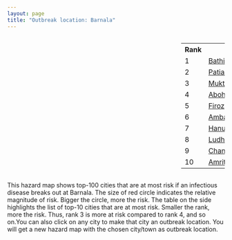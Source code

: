 ```yaml
---
layout: page
title: "Outbreak location: Barnala"
---
```

<div style="width: 100%; overflow: auto;">
<div style="width: 75%; float: left;">
<div id="mapid">
<script src="https://buda-magenta.github.io/hazard_map/load_map.js"></script>

<script>
var marker_outbreak = L.marker([30.370469, 75.504017],{"autoPan": true}).addTo(map); marker_outbreak.bindTooltip("Barnala").openTooltip();

var circle_1 = L.circle([30.179115, 75.047102], {"pane": "markerPane", "color": "red", "fill": true, "fillOpacity": 0.2, "fillRule": "evenodd", "lineCap": "round", "lineJoin": "round", "opacity": 1.0, "radius": 232662, "stroke": true, "weight": 3}).addTo(map);
circle_1.bindTooltip("Bathinda<br>rank: 1<br>hazard index: 0.232663")
circle_1.bindPopup('<a href="https://buda-magenta.github.io/hazard_map/Bathinda">Bathinda</a>')

var circle_2 = L.circle([30.209087, 76.339872], {"pane": "markerPane", "color": "red", "fill": true, "fillOpacity": 0.2, "fillRule": "evenodd", "lineCap": "round", "lineJoin": "round", "opacity": 1.0, "radius": 42081, "stroke": true, "weight": 3}).addTo(map);
circle_2.bindTooltip("Patiala<br>rank: 2<br>hazard index: 0.042082")
circle_2.bindPopup('<a href="https://buda-magenta.github.io/hazard_map/Patiala">Patiala</a>')

var circle_3 = L.circle([30.283140, 74.522997], {"pane": "markerPane", "color": "red", "fill": true, "fillOpacity": 0.2, "fillRule": "evenodd", "lineCap": "round", "lineJoin": "round", "opacity": 1.0, "radius": 14222, "stroke": true, "weight": 3}).addTo(map);
circle_3.bindTooltip("Muktsar<br>rank: 3<br>hazard index: 0.014223")
circle_3.bindPopup('<a href="https://buda-magenta.github.io/hazard_map/Muktsar">Muktsar</a>')

var circle_4 = L.circle([30.145054, 74.195660], {"pane": "markerPane", "color": "red", "fill": true, "fillOpacity": 0.2, "fillRule": "evenodd", "lineCap": "round", "lineJoin": "round", "opacity": 1.0, "radius": 14021, "stroke": true, "weight": 3}).addTo(map);
circle_4.bindTooltip("Abohar<br>rank: 4<br>hazard index: 0.014022")
circle_4.bindPopup('<a href="https://buda-magenta.github.io/hazard_map/Abohar">Abohar</a>')

var circle_5 = L.circle([30.885100, 74.660141], {"pane": "markerPane", "color": "red", "fill": true, "fillOpacity": 0.2, "fillRule": "evenodd", "lineCap": "round", "lineJoin": "round", "opacity": 1.0, "radius": 11792, "stroke": true, "weight": 3}).addTo(map);
circle_5.bindTooltip("Firozpur<br>rank: 5<br>hazard index: 0.011793")
circle_5.bindPopup('<a href="https://buda-magenta.github.io/hazard_map/Firozpur">Firozpur</a>')

var circle_6 = L.circle([30.384367, 76.770421], {"pane": "markerPane", "color": "red", "fill": true, "fillOpacity": 0.2, "fillRule": "evenodd", "lineCap": "round", "lineJoin": "round", "opacity": 1.0, "radius": 10457, "stroke": true, "weight": 3}).addTo(map);
circle_6.bindTooltip("Ambala<br>rank: 6<br>hazard index: 0.010457")
circle_6.bindPopup('<a href="https://buda-magenta.github.io/hazard_map/Ambala">Ambala</a>')

var circle_7 = L.circle([29.367200, 74.298364], {"pane": "markerPane", "color": "red", "fill": true, "fillOpacity": 0.2, "fillRule": "evenodd", "lineCap": "round", "lineJoin": "round", "opacity": 1.0, "radius": 9798, "stroke": true, "weight": 3}).addTo(map);
circle_7.bindTooltip("Hanumangarh<br>rank: 7<br>hazard index: 0.009798")
circle_7.bindPopup('<a href="https://buda-magenta.github.io/hazard_map/Hanumangarh">Hanumangarh</a>')

var circle_8 = L.circle([30.909016, 75.851601], {"pane": "markerPane", "color": "red", "fill": true, "fillOpacity": 0.2, "fillRule": "evenodd", "lineCap": "round", "lineJoin": "round", "opacity": 1.0, "radius": 9790, "stroke": true, "weight": 3}).addTo(map);
circle_8.bindTooltip("Ludhiana<br>rank: 8<br>hazard index: 0.009790")
circle_8.bindPopup('<a href="https://buda-magenta.github.io/hazard_map/Ludhiana">Ludhiana</a>')

var circle_9 = L.circle([30.733442, 76.779714], {"pane": "markerPane", "color": "red", "fill": true, "fillOpacity": 0.2, "fillRule": "evenodd", "lineCap": "round", "lineJoin": "round", "opacity": 1.0, "radius": 8139, "stroke": true, "weight": 3}).addTo(map);
circle_9.bindTooltip("Chandigarh<br>rank: 9<br>hazard index: 0.008139")
circle_9.bindPopup('<a href="https://buda-magenta.github.io/hazard_map/Chandigarh">Chandigarh</a>')

var circle_10 = L.circle([31.634308, 74.873679], {"pane": "markerPane", "color": "red", "fill": true, "fillOpacity": 0.2, "fillRule": "evenodd", "lineCap": "round", "lineJoin": "round", "opacity": 1.0, "radius": 6693, "stroke": true, "weight": 3}).addTo(map);
circle_10.bindTooltip("Amritsar<br>rank: 10<br>hazard index: 0.006694")
circle_10.bindPopup('<a href="https://buda-magenta.github.io/hazard_map/Amritsar">Amritsar</a>')

var circle_11 = L.circle([29.988077, 77.508130], {"pane": "markerPane", "color": "red", "fill": true, "fillOpacity": 0.2, "fillRule": "evenodd", "lineCap": "round", "lineJoin": "round", "opacity": 1.0, "radius": 5256, "stroke": true, "weight": 3}).addTo(map);
circle_11.bindTooltip("Saharanpur<br>rank: 11<br>hazard index: 0.005256")
circle_11.bindPopup('<a href="https://buda-magenta.github.io/hazard_map/Saharanpur">Saharanpur</a>')

var circle_12 = L.circle([31.292011, 75.568058], {"pane": "markerPane", "color": "red", "fill": true, "fillOpacity": 0.2, "fillRule": "evenodd", "lineCap": "round", "lineJoin": "round", "opacity": 1.0, "radius": 5230, "stroke": true, "weight": 3}).addTo(map);
circle_12.bindTooltip("Jalandhar<br>rank: 12<br>hazard index: 0.005230")
circle_12.bindPopup('<a href="https://buda-magenta.github.io/hazard_map/Jalandhar">Jalandhar</a>')

var circle_13 = L.circle([23.749721, 91.876635], {"pane": "markerPane", "color": "red", "fill": true, "fillOpacity": 0.2, "fillRule": "evenodd", "lineCap": "round", "lineJoin": "round", "opacity": 1.0, "radius": 3092, "stroke": true, "weight": 3}).addTo(map);
circle_13.bindTooltip("Ganganagar<br>rank: 13<br>hazard index: 0.003092")
circle_13.bindPopup('<a href="https://buda-magenta.github.io/hazard_map/Ganganagar">Ganganagar</a>')

var circle_14 = L.circle([28.015929, 73.317137], {"pane": "markerPane", "color": "red", "fill": true, "fillOpacity": 0.2, "fillRule": "evenodd", "lineCap": "round", "lineJoin": "round", "opacity": 1.0, "radius": 2748, "stroke": true, "weight": 3}).addTo(map);
circle_14.bindTooltip("Bikaner<br>rank: 14<br>hazard index: 0.002748")
circle_14.bindPopup('<a href="https://buda-magenta.github.io/hazard_map/Bikaner">Bikaner</a>')

var circle_15 = L.circle([29.301826, 76.338471], {"pane": "markerPane", "color": "red", "fill": true, "fillOpacity": 0.2, "fillRule": "evenodd", "lineCap": "round", "lineJoin": "round", "opacity": 1.0, "radius": 2677, "stroke": true, "weight": 3}).addTo(map);
circle_15.bindTooltip("Jind<br>rank: 15<br>hazard index: 0.002678")
circle_15.bindPopup('<a href="https://buda-magenta.github.io/hazard_map/Jind">Jind</a>')

var circle_16 = L.circle([28.901090, 76.580194], {"pane": "markerPane", "color": "red", "fill": true, "fillOpacity": 0.2, "fillRule": "evenodd", "lineCap": "round", "lineJoin": "round", "opacity": 1.0, "radius": 2215, "stroke": true, "weight": 3}).addTo(map);
circle_16.bindTooltip("Rohtak<br>rank: 16<br>hazard index: 0.002215")
circle_16.bindPopup('<a href="https://buda-magenta.github.io/hazard_map/Rohtak">Rohtak</a>')

var circle_17 = L.circle([28.651718, 77.221939], {"pane": "markerPane", "color": "red", "fill": true, "fillOpacity": 0.2, "fillRule": "evenodd", "lineCap": "round", "lineJoin": "round", "opacity": 1.0, "radius": 2183, "stroke": true, "weight": 3}).addTo(map);
circle_17.bindTooltip("Delhi<br>rank: 17<br>hazard index: 0.002184")
circle_17.bindPopup('<a href="https://buda-magenta.github.io/hazard_map/Delhi">Delhi</a>')

var circle_18 = L.circle([29.168807, 75.746110], {"pane": "markerPane", "color": "red", "fill": true, "fillOpacity": 0.2, "fillRule": "evenodd", "lineCap": "round", "lineJoin": "round", "opacity": 1.0, "radius": 1908, "stroke": true, "weight": 3}).addTo(map);
circle_18.bindTooltip("Hisar<br>rank: 18<br>hazard index: 0.001909")
circle_18.bindPopup('<a href="https://buda-magenta.github.io/hazard_map/Hisar">Hisar</a>')

var circle_19 = L.circle([29.391275, 76.977168], {"pane": "markerPane", "color": "red", "fill": true, "fillOpacity": 0.2, "fillRule": "evenodd", "lineCap": "round", "lineJoin": "round", "opacity": 1.0, "radius": 1747, "stroke": true, "weight": 3}).addTo(map);
circle_19.bindTooltip("Panipat<br>rank: 19<br>hazard index: 0.001748")
circle_19.bindPopup('<a href="https://buda-magenta.github.io/hazard_map/Panipat">Panipat</a>')

var circle_20 = L.circle([29.680327, 76.989625], {"pane": "markerPane", "color": "red", "fill": true, "fillOpacity": 0.2, "fillRule": "evenodd", "lineCap": "round", "lineJoin": "round", "opacity": 1.0, "radius": 1705, "stroke": true, "weight": 3}).addTo(map);
circle_20.bindTooltip("Karnal<br>rank: 20<br>hazard index: 0.001705")
circle_20.bindPopup('<a href="https://buda-magenta.github.io/hazard_map/Karnal">Karnal</a>')

var circle_21 = L.circle([30.129326, 77.245483], {"pane": "markerPane", "color": "red", "fill": true, "fillOpacity": 0.2, "fillRule": "evenodd", "lineCap": "round", "lineJoin": "round", "opacity": 1.0, "radius": 1618, "stroke": true, "weight": 3}).addTo(map);
circle_21.bindTooltip("Jagadhri<br>rank: 21<br>hazard index: 0.001619")
circle_21.bindPopup('<a href="https://buda-magenta.github.io/hazard_map/Jagadhri">Jagadhri</a>')

var circle_22 = L.circle([26.296772, 73.035143], {"pane": "markerPane", "color": "red", "fill": true, "fillOpacity": 0.2, "fillRule": "evenodd", "lineCap": "round", "lineJoin": "round", "opacity": 1.0, "radius": 1559, "stroke": true, "weight": 3}).addTo(map);
circle_22.bindTooltip("Jodhpur<br>rank: 22<br>hazard index: 0.001560")
circle_22.bindPopup('<a href="https://buda-magenta.github.io/hazard_map/Jodhpur">Jodhpur</a>')

var circle_23 = L.circle([29.583333, 75.083333], {"pane": "markerPane", "color": "red", "fill": true, "fillOpacity": 0.2, "fillRule": "evenodd", "lineCap": "round", "lineJoin": "round", "opacity": 1.0, "radius": 1194, "stroke": true, "weight": 3}).addTo(map);
circle_23.bindTooltip("Sirsa<br>rank: 23<br>hazard index: 0.001195")
circle_23.bindPopup('<a href="https://buda-magenta.github.io/hazard_map/Sirsa">Sirsa</a>')

var circle_24 = L.circle([28.793170, 76.139128], {"pane": "markerPane", "color": "red", "fill": true, "fillOpacity": 0.2, "fillRule": "evenodd", "lineCap": "round", "lineJoin": "round", "opacity": 1.0, "radius": 1168, "stroke": true, "weight": 3}).addTo(map);
circle_24.bindTooltip("Bhiwani<br>rank: 24<br>hazard index: 0.001168")
circle_24.bindPopup('<a href="https://buda-magenta.github.io/hazard_map/Bhiwani">Bhiwani</a>')

var circle_25 = L.circle([31.104153, 77.170973], {"pane": "markerPane", "color": "red", "fill": true, "fillOpacity": 0.2, "fillRule": "evenodd", "lineCap": "round", "lineJoin": "round", "opacity": 1.0, "radius": 1003, "stroke": true, "weight": 3}).addTo(map);
circle_25.bindTooltip("Shimla<br>rank: 25<br>hazard index: 0.001003")
circle_25.bindPopup('<a href="https://buda-magenta.github.io/hazard_map/Shimla">Shimla</a>')

var circle_26 = L.circle([31.608574, 75.846442], {"pane": "markerPane", "color": "red", "fill": true, "fillOpacity": 0.2, "fillRule": "evenodd", "lineCap": "round", "lineJoin": "round", "opacity": 1.0, "radius": 995, "stroke": true, "weight": 3}).addTo(map);
circle_26.bindTooltip("Hoshiarpur<br>rank: 26<br>hazard index: 0.000995")
circle_26.bindPopup('<a href="https://buda-magenta.github.io/hazard_map/Hoshiarpur">Hoshiarpur</a>')

var circle_27 = L.circle([30.211200, 77.286390], {"pane": "markerPane", "color": "red", "fill": true, "fillOpacity": 0.2, "fillRule": "evenodd", "lineCap": "round", "lineJoin": "round", "opacity": 1.0, "radius": 933, "stroke": true, "weight": 3}).addTo(map);
circle_27.bindTooltip("Yamunanagar<br>rank: 27<br>hazard index: 0.000933")
circle_27.bindPopup('<a href="https://buda-magenta.github.io/hazard_map/Yamunanagar">Yamunanagar</a>')

var circle_28 = L.circle([31.819303, 75.199994], {"pane": "markerPane", "color": "red", "fill": true, "fillOpacity": 0.2, "fillRule": "evenodd", "lineCap": "round", "lineJoin": "round", "opacity": 1.0, "radius": 924, "stroke": true, "weight": 3}).addTo(map);
circle_28.bindTooltip("Batala<br>rank: 28<br>hazard index: 0.000924")
circle_28.bindPopup('<a href="https://buda-magenta.github.io/hazard_map/Batala">Batala</a>')

var circle_29 = L.circle([29.993040, 76.829223], {"pane": "markerPane", "color": "red", "fill": true, "fillOpacity": 0.2, "fillRule": "evenodd", "lineCap": "round", "lineJoin": "round", "opacity": 1.0, "radius": 915, "stroke": true, "weight": 3}).addTo(map);
circle_29.bindTooltip("Thanesar<br>rank: 29<br>hazard index: 0.000916")
circle_29.bindPopup('<a href="https://buda-magenta.github.io/hazard_map/Thanesar">Thanesar</a>')

var circle_30 = L.circle([30.783987, 75.160574], {"pane": "markerPane", "color": "red", "fill": true, "fillOpacity": 0.2, "fillRule": "evenodd", "lineCap": "round", "lineJoin": "round", "opacity": 1.0, "radius": 888, "stroke": true, "weight": 3}).addTo(map);
circle_30.bindTooltip("Moga<br>rank: 30<br>hazard index: 0.000889")
circle_30.bindPopup('<a href="https://buda-magenta.github.io/hazard_map/Moga">Moga</a>')

var circle_31 = L.circle([30.883006, 75.869732], {"pane": "markerPane", "color": "red", "fill": true, "fillOpacity": 0.2, "fillRule": "evenodd", "lineCap": "round", "lineJoin": "round", "opacity": 1.0, "radius": 863, "stroke": true, "weight": 3}).addTo(map);
circle_31.bindTooltip("S.A.S. Nagar<br>rank: 31<br>hazard index: 0.000863")
circle_31.bindPopup('<a href="https://buda-magenta.github.io/hazard_map/S.A.S._Nagar">S.A.S. Nagar</a>')

var circle_32 = L.circle([29.822821, 76.378310], {"pane": "markerPane", "color": "red", "fill": true, "fillOpacity": 0.2, "fillRule": "evenodd", "lineCap": "round", "lineJoin": "round", "opacity": 1.0, "radius": 854, "stroke": true, "weight": 3}).addTo(map);
circle_32.bindTooltip("Kaithal<br>rank: 32<br>hazard index: 0.000855")
circle_32.bindPopup('<a href="https://buda-magenta.github.io/hazard_map/Kaithal">Kaithal</a>')

var circle_33 = L.circle([31.385241, 75.305523], {"pane": "markerPane", "color": "red", "fill": true, "fillOpacity": 0.2, "fillRule": "evenodd", "lineCap": "round", "lineJoin": "round", "opacity": 1.0, "radius": 817, "stroke": true, "weight": 3}).addTo(map);
circle_33.bindTooltip("Kapurthala<br>rank: 33<br>hazard index: 0.000817")
circle_33.bindPopup('<a href="https://buda-magenta.github.io/hazard_map/Kapurthala">Kapurthala</a>')

var circle_34 = L.circle([30.533129, 75.880760], {"pane": "markerPane", "color": "red", "fill": true, "fillOpacity": 0.2, "fillRule": "evenodd", "lineCap": "round", "lineJoin": "round", "opacity": 1.0, "radius": 811, "stroke": true, "weight": 3}).addTo(map);
circle_34.bindTooltip("Malerkotla<br>rank: 34<br>hazard index: 0.000811")
circle_34.bindPopup('<a href="https://buda-magenta.github.io/hazard_map/Malerkotla">Malerkotla</a>')

var circle_35 = L.circle([28.195647, 76.616518], {"pane": "markerPane", "color": "red", "fill": true, "fillOpacity": 0.2, "fillRule": "evenodd", "lineCap": "round", "lineJoin": "round", "opacity": 1.0, "radius": 549, "stroke": true, "weight": 3}).addTo(map);
circle_35.bindTooltip("Rewari<br>rank: 35<br>hazard index: 0.000550")
circle_35.bindPopup('<a href="https://buda-magenta.github.io/hazard_map/Rewari">Rewari</a>')

var circle_36 = L.circle([29.938447, 78.145298], {"pane": "markerPane", "color": "red", "fill": true, "fillOpacity": 0.2, "fillRule": "evenodd", "lineCap": "round", "lineJoin": "round", "opacity": 1.0, "radius": 352, "stroke": true, "weight": 3}).addTo(map);
circle_36.bindTooltip("Haridwar<br>rank: 36<br>hazard index: 0.000352")
circle_36.bindPopup('<a href="https://buda-magenta.github.io/hazard_map/Haridwar">Haridwar</a>')

var circle_37 = L.circle([32.718561, 74.858092], {"pane": "markerPane", "color": "red", "fill": true, "fillOpacity": 0.2, "fillRule": "evenodd", "lineCap": "round", "lineJoin": "round", "opacity": 1.0, "radius": 310, "stroke": true, "weight": 3}).addTo(map);
circle_37.bindTooltip("Jammu<br>rank: 37<br>hazard index: 0.000310")
circle_37.bindPopup('<a href="https://buda-magenta.github.io/hazard_map/Jammu">Jammu</a>')

var circle_38 = L.circle([23.831238, 91.282382], {"pane": "markerPane", "color": "red", "fill": true, "fillOpacity": 0.2, "fillRule": "evenodd", "lineCap": "round", "lineJoin": "round", "opacity": 1.0, "radius": 265, "stroke": true, "weight": 3}).addTo(map);
circle_38.bindTooltip("Agartala<br>rank: 38<br>hazard index: 0.000265")
circle_38.bindPopup('<a href="https://buda-magenta.github.io/hazard_map/Agartala">Agartala</a>')

var circle_39 = L.circle([29.000653, 77.768229], {"pane": "markerPane", "color": "red", "fill": true, "fillOpacity": 0.2, "fillRule": "evenodd", "lineCap": "round", "lineJoin": "round", "opacity": 1.0, "radius": 201, "stroke": true, "weight": 3}).addTo(map);
circle_39.bindTooltip("Meerut<br>rank: 39<br>hazard index: 0.000201")
circle_39.bindPopup('<a href="https://buda-magenta.github.io/hazard_map/Meerut">Meerut</a>')

var circle_40 = L.circle([23.743524, 92.738291], {"pane": "markerPane", "color": "red", "fill": true, "fillOpacity": 0.2, "fillRule": "evenodd", "lineCap": "round", "lineJoin": "round", "opacity": 1.0, "radius": 193, "stroke": true, "weight": 3}).addTo(map);
circle_40.bindTooltip("Aizawl<br>rank: 40<br>hazard index: 0.000194")
circle_40.bindPopup('<a href="https://buda-magenta.github.io/hazard_map/Aizawl">Aizawl</a>')

var circle_41 = L.circle([29.869350, 77.890212], {"pane": "markerPane", "color": "red", "fill": true, "fillOpacity": 0.2, "fillRule": "evenodd", "lineCap": "round", "lineJoin": "round", "opacity": 1.0, "radius": 184, "stroke": true, "weight": 3}).addTo(map);
circle_41.bindTooltip("Roorkee<br>rank: 41<br>hazard index: 0.000185")
circle_41.bindPopup('<a href="https://buda-magenta.github.io/hazard_map/Roorkee">Roorkee</a>')

var circle_42 = L.circle([32.301710, 75.658642], {"pane": "markerPane", "color": "red", "fill": true, "fillOpacity": 0.2, "fillRule": "evenodd", "lineCap": "round", "lineJoin": "round", "opacity": 1.0, "radius": 182, "stroke": true, "weight": 3}).addTo(map);
circle_42.bindTooltip("Pathankot<br>rank: 42<br>hazard index: 0.000183")
circle_42.bindPopup('<a href="https://buda-magenta.github.io/hazard_map/Pathankot">Pathankot</a>')

var circle_43 = L.circle([28.428262, 77.002700], {"pane": "markerPane", "color": "red", "fill": true, "fillOpacity": 0.2, "fillRule": "evenodd", "lineCap": "round", "lineJoin": "round", "opacity": 1.0, "radius": 171, "stroke": true, "weight": 3}).addTo(map);
circle_43.bindTooltip("Gurgaon<br>rank: 43<br>hazard index: 0.000172")
circle_43.bindPopup('<a href="https://buda-magenta.github.io/hazard_map/Gurgaon">Gurgaon</a>')

var circle_44 = L.circle([30.325565, 78.043681], {"pane": "markerPane", "color": "red", "fill": true, "fillOpacity": 0.2, "fillRule": "evenodd", "lineCap": "round", "lineJoin": "round", "opacity": 1.0, "radius": 160, "stroke": true, "weight": 3}).addTo(map);
circle_44.bindTooltip("Dehradun<br>rank: 44<br>hazard index: 0.000160")
circle_44.bindPopup('<a href="https://buda-magenta.github.io/hazard_map/Dehradun">Dehradun</a>')

var circle_45 = L.circle([26.915458, 75.818982], {"pane": "markerPane", "color": "red", "fill": true, "fillOpacity": 0.2, "fillRule": "evenodd", "lineCap": "round", "lineJoin": "round", "opacity": 1.0, "radius": 158, "stroke": true, "weight": 3}).addTo(map);
circle_45.bindTooltip("Jaipur<br>rank: 45<br>hazard index: 0.000158")
circle_45.bindPopup('<a href="https://buda-magenta.github.io/hazard_map/Jaipur">Jaipur</a>')

var circle_46 = L.circle([27.060786, 74.176675], {"pane": "markerPane", "color": "red", "fill": true, "fillOpacity": 0.2, "fillRule": "evenodd", "lineCap": "round", "lineJoin": "round", "opacity": 1.0, "radius": 151, "stroke": true, "weight": 3}).addTo(map);
circle_46.bindTooltip("Nagaur<br>rank: 46<br>hazard index: 0.000152")
circle_46.bindPopup('<a href="https://buda-magenta.github.io/hazard_map/Nagaur">Nagaur</a>')

var circle_47 = L.circle([19.075990, 72.877393], {"pane": "markerPane", "color": "red", "fill": true, "fillOpacity": 0.2, "fillRule": "evenodd", "lineCap": "round", "lineJoin": "round", "opacity": 1.0, "radius": 131, "stroke": true, "weight": 3}).addTo(map);
circle_47.bindTooltip("Mumbai<br>rank: 47<br>hazard index: 0.000132")
circle_47.bindPopup('<a href="https://buda-magenta.github.io/hazard_map/Mumbai">Mumbai</a>')

var circle_48 = L.circle([28.733400, 77.298600], {"pane": "markerPane", "color": "red", "fill": true, "fillOpacity": 0.2, "fillRule": "evenodd", "lineCap": "round", "lineJoin": "round", "opacity": 1.0, "radius": 78, "stroke": true, "weight": 3}).addTo(map);
circle_48.bindTooltip("Loni<br>rank: 48<br>hazard index: 0.000079")
circle_48.bindPopup('<a href="https://buda-magenta.github.io/hazard_map/Loni">Loni</a>')

var circle_49 = L.circle([26.838100, 80.934600], {"pane": "markerPane", "color": "red", "fill": true, "fillOpacity": 0.2, "fillRule": "evenodd", "lineCap": "round", "lineJoin": "round", "opacity": 1.0, "radius": 77, "stroke": true, "weight": 3}).addTo(map);
circle_49.bindTooltip("Lucknow<br>rank: 49<br>hazard index: 0.000078")
circle_49.bindPopup('<a href="https://buda-magenta.github.io/hazard_map/Lucknow">Lucknow</a>')

var circle_50 = L.circle([23.021624, 72.579707], {"pane": "markerPane", "color": "red", "fill": true, "fillOpacity": 0.2, "fillRule": "evenodd", "lineCap": "round", "lineJoin": "round", "opacity": 1.0, "radius": 68, "stroke": true, "weight": 3}).addTo(map);
circle_50.bindTooltip("Ahmedabad<br>rank: 50<br>hazard index: 0.000068")
circle_50.bindPopup('<a href="https://buda-magenta.github.io/hazard_map/Ahmedabad">Ahmedabad</a>')

var circle_51 = L.circle([29.500882, 77.348383], {"pane": "markerPane", "color": "red", "fill": true, "fillOpacity": 0.2, "fillRule": "evenodd", "lineCap": "round", "lineJoin": "round", "opacity": 1.0, "radius": 62, "stroke": true, "weight": 3}).addTo(map);
circle_51.bindTooltip("Shamli<br>rank: 51<br>hazard index: 0.000063")
circle_51.bindPopup('<a href="https://buda-magenta.github.io/hazard_map/Shamli">Shamli</a>')

var circle_52 = L.circle([22.541418, 88.357691], {"pane": "markerPane", "color": "red", "fill": true, "fillOpacity": 0.2, "fillRule": "evenodd", "lineCap": "round", "lineJoin": "round", "opacity": 1.0, "radius": 60, "stroke": true, "weight": 3}).addTo(map);
circle_52.bindTooltip("Kolkata<br>rank: 52<br>hazard index: 0.000061")
circle_52.bindPopup('<a href="https://buda-magenta.github.io/hazard_map/Kolkata">Kolkata</a>')

var circle_53 = L.circle([29.448006, 77.740685], {"pane": "markerPane", "color": "red", "fill": true, "fillOpacity": 0.2, "fillRule": "evenodd", "lineCap": "round", "lineJoin": "round", "opacity": 1.0, "radius": 58, "stroke": true, "weight": 3}).addTo(map);
circle_53.bindTooltip("Muzaffarnagar<br>rank: 53<br>hazard index: 0.000059")
circle_53.bindPopup('<a href="https://buda-magenta.github.io/hazard_map/Muzaffarnagar">Muzaffarnagar</a>')

var circle_54 = L.circle([21.170200, 72.831100], {"pane": "markerPane", "color": "red", "fill": true, "fillOpacity": 0.2, "fillRule": "evenodd", "lineCap": "round", "lineJoin": "round", "opacity": 1.0, "radius": 51, "stroke": true, "weight": 3}).addTo(map);
circle_54.bindTooltip("Surat<br>rank: 54<br>hazard index: 0.000051")
circle_54.bindPopup('<a href="https://buda-magenta.github.io/hazard_map/Surat">Surat</a>')

var circle_55 = L.circle([29.003314, 77.016732], {"pane": "markerPane", "color": "red", "fill": true, "fillOpacity": 0.2, "fillRule": "evenodd", "lineCap": "round", "lineJoin": "round", "opacity": 1.0, "radius": 44, "stroke": true, "weight": 3}).addTo(map);
circle_55.bindTooltip("Sonipat<br>rank: 55<br>hazard index: 0.000044")
circle_55.bindPopup('<a href="https://buda-magenta.github.io/hazard_map/Sonipat">Sonipat</a>')

var circle_56 = L.circle([12.979120, 77.591300], {"pane": "markerPane", "color": "red", "fill": true, "fillOpacity": 0.2, "fillRule": "evenodd", "lineCap": "round", "lineJoin": "round", "opacity": 1.0, "radius": 41, "stroke": true, "weight": 3}).addTo(map);
circle_56.bindTooltip("Bangalore<br>rank: 56<br>hazard index: 0.000042")
circle_56.bindPopup('<a href="https://buda-magenta.github.io/hazard_map/Bangalore">Bangalore</a>')

var circle_57 = L.circle([26.460914, 80.321759], {"pane": "markerPane", "color": "red", "fill": true, "fillOpacity": 0.2, "fillRule": "evenodd", "lineCap": "round", "lineJoin": "round", "opacity": 1.0, "radius": 41, "stroke": true, "weight": 3}).addTo(map);
circle_57.bindTooltip("Kanpur<br>rank: 57<br>hazard index: 0.000042")
circle_57.bindPopup('<a href="https://buda-magenta.github.io/hazard_map/Kanpur">Kanpur</a>')

var circle_58 = L.circle([25.196826, 76.000893], {"pane": "markerPane", "color": "red", "fill": true, "fillOpacity": 0.2, "fillRule": "evenodd", "lineCap": "round", "lineJoin": "round", "opacity": 1.0, "radius": 41, "stroke": true, "weight": 3}).addTo(map);
circle_58.bindTooltip("Kota<br>rank: 58<br>hazard index: 0.000041")
circle_58.bindPopup('<a href="https://buda-magenta.github.io/hazard_map/Kota">Kota</a>')

var circle_59 = L.circle([28.863842, 78.805778], {"pane": "markerPane", "color": "red", "fill": true, "fillOpacity": 0.2, "fillRule": "evenodd", "lineCap": "round", "lineJoin": "round", "opacity": 1.0, "radius": 40, "stroke": true, "weight": 3}).addTo(map);
circle_59.bindTooltip("Moradabad<br>rank: 59<br>hazard index: 0.000041")
circle_59.bindPopup('<a href="https://buda-magenta.github.io/hazard_map/Moradabad">Moradabad</a>')

var circle_60 = L.circle([25.531031, 78.652689], {"pane": "markerPane", "color": "red", "fill": true, "fillOpacity": 0.2, "fillRule": "evenodd", "lineCap": "round", "lineJoin": "round", "opacity": 1.0, "radius": 38, "stroke": true, "weight": 3}).addTo(map);
circle_60.bindTooltip("Jhansi<br>rank: 60<br>hazard index: 0.000038")
circle_60.bindPopup('<a href="https://buda-magenta.github.io/hazard_map/Jhansi">Jhansi</a>')

var circle_61 = L.circle([24.800609, 93.937000], {"pane": "markerPane", "color": "red", "fill": true, "fillOpacity": 0.2, "fillRule": "evenodd", "lineCap": "round", "lineJoin": "round", "opacity": 1.0, "radius": 34, "stroke": true, "weight": 3}).addTo(map);
circle_61.bindTooltip("Imphal<br>rank: 61<br>hazard index: 0.000034")
circle_61.bindPopup('<a href="https://buda-magenta.github.io/hazard_map/Imphal">Imphal</a>')

var circle_62 = L.circle([28.206144, 74.691907], {"pane": "markerPane", "color": "red", "fill": true, "fillOpacity": 0.2, "fillRule": "evenodd", "lineCap": "round", "lineJoin": "round", "opacity": 1.0, "radius": 29, "stroke": true, "weight": 3}).addTo(map);
circle_62.bindTooltip("Churu<br>rank: 62<br>hazard index: 0.000029")
circle_62.bindPopup('<a href="https://buda-magenta.github.io/hazard_map/Churu">Churu</a>')

var circle_63 = L.circle([28.660965, 76.834676], {"pane": "markerPane", "color": "red", "fill": true, "fillOpacity": 0.2, "fillRule": "evenodd", "lineCap": "round", "lineJoin": "round", "opacity": 1.0, "radius": 29, "stroke": true, "weight": 3}).addTo(map);
circle_63.bindTooltip("Bahadurgarh<br>rank: 63<br>hazard index: 0.000029")
circle_63.bindPopup('<a href="https://buda-magenta.github.io/hazard_map/Bahadurgarh">Bahadurgarh</a>')

var circle_64 = L.circle([28.402979, 77.310384], {"pane": "markerPane", "color": "red", "fill": true, "fillOpacity": 0.2, "fillRule": "evenodd", "lineCap": "round", "lineJoin": "round", "opacity": 1.0, "radius": 28, "stroke": true, "weight": 3}).addTo(map);
circle_64.bindTooltip("Faridabad<br>rank: 64<br>hazard index: 0.000028")
circle_64.bindPopup('<a href="https://buda-magenta.github.io/hazard_map/Faridabad">Faridabad</a>')

var circle_65 = L.circle([24.817861, 92.756221], {"pane": "markerPane", "color": "red", "fill": true, "fillOpacity": 0.2, "fillRule": "evenodd", "lineCap": "round", "lineJoin": "round", "opacity": 1.0, "radius": 28, "stroke": true, "weight": 3}).addTo(map);
circle_65.bindTooltip("Silchar<br>rank: 65<br>hazard index: 0.000028")
circle_65.bindPopup('<a href="https://buda-magenta.github.io/hazard_map/Silchar">Silchar</a>')

var circle_66 = L.circle([28.753900, 77.399900], {"pane": "markerPane", "color": "red", "fill": true, "fillOpacity": 0.2, "fillRule": "evenodd", "lineCap": "round", "lineJoin": "round", "opacity": 1.0, "radius": 27, "stroke": true, "weight": 3}).addTo(map);
circle_66.bindTooltip("Khora<br>rank: 66<br>hazard index: 0.000028")
circle_66.bindPopup('<a href="https://buda-magenta.github.io/hazard_map/Khora">Khora</a>')

var circle_67 = L.circle([27.175255, 78.009816], {"pane": "markerPane", "color": "red", "fill": true, "fillOpacity": 0.2, "fillRule": "evenodd", "lineCap": "round", "lineJoin": "round", "opacity": 1.0, "radius": 26, "stroke": true, "weight": 3}).addTo(map);
circle_67.bindTooltip("Agra<br>rank: 67<br>hazard index: 0.000026")
circle_67.bindPopup('<a href="https://buda-magenta.github.io/hazard_map/Agra">Agra</a>')

var circle_68 = L.circle([28.457876, 79.405571], {"pane": "markerPane", "color": "red", "fill": true, "fillOpacity": 0.2, "fillRule": "evenodd", "lineCap": "round", "lineJoin": "round", "opacity": 1.0, "radius": 23, "stroke": true, "weight": 3}).addTo(map);
circle_68.bindTooltip("Bareilly<br>rank: 68<br>hazard index: 0.000024")
circle_68.bindPopup('<a href="https://buda-magenta.github.io/hazard_map/Bareilly">Bareilly</a>')

var circle_69 = L.circle([25.609324, 85.123525], {"pane": "markerPane", "color": "red", "fill": true, "fillOpacity": 0.2, "fillRule": "evenodd", "lineCap": "round", "lineJoin": "round", "opacity": 1.0, "radius": 22, "stroke": true, "weight": 3}).addTo(map);
circle_69.bindTooltip("Patna<br>rank: 69<br>hazard index: 0.000023")
circle_69.bindPopup('<a href="https://buda-magenta.github.io/hazard_map/Patna">Patna</a>')

var circle_70 = L.circle([34.074744, 74.820444], {"pane": "markerPane", "color": "red", "fill": true, "fillOpacity": 0.2, "fillRule": "evenodd", "lineCap": "round", "lineJoin": "round", "opacity": 1.0, "radius": 21, "stroke": true, "weight": 3}).addTo(map);
circle_70.bindTooltip("Srinagar<br>rank: 70<br>hazard index: 0.000022")
circle_70.bindPopup('<a href="https://buda-magenta.github.io/hazard_map/Srinagar">Srinagar</a>')

var circle_71 = L.circle([28.651718, 77.221939], {"pane": "markerPane", "color": "red", "fill": true, "fillOpacity": 0.2, "fillRule": "evenodd", "lineCap": "round", "lineJoin": "round", "opacity": 1.0, "radius": 21, "stroke": true, "weight": 3}).addTo(map);
circle_71.bindTooltip("Dehri<br>rank: 71<br>hazard index: 0.000021")
circle_71.bindPopup('<a href="https://buda-magenta.github.io/hazard_map/Dehri">Dehri</a>')

var circle_72 = L.circle([28.826162, 77.541656], {"pane": "markerPane", "color": "red", "fill": true, "fillOpacity": 0.2, "fillRule": "evenodd", "lineCap": "round", "lineJoin": "round", "opacity": 1.0, "radius": 19, "stroke": true, "weight": 3}).addTo(map);
circle_72.bindTooltip("Modinagar<br>rank: 72<br>hazard index: 0.000019")
circle_72.bindPopup('<a href="https://buda-magenta.github.io/hazard_map/Modinagar">Modinagar</a>')

var circle_73 = L.circle([22.297314, 73.194257], {"pane": "markerPane", "color": "red", "fill": true, "fillOpacity": 0.2, "fillRule": "evenodd", "lineCap": "round", "lineJoin": "round", "opacity": 1.0, "radius": 19, "stroke": true, "weight": 3}).addTo(map);
circle_73.bindTooltip("Vadodara<br>rank: 73<br>hazard index: 0.000019")
circle_73.bindPopup('<a href="https://buda-magenta.github.io/hazard_map/Vadodara">Vadodara</a>')

var circle_74 = L.circle([25.335649, 83.007629], {"pane": "markerPane", "color": "red", "fill": true, "fillOpacity": 0.2, "fillRule": "evenodd", "lineCap": "round", "lineJoin": "round", "opacity": 1.0, "radius": 17, "stroke": true, "weight": 3}).addTo(map);
circle_74.bindTooltip("Varanasi<br>rank: 74<br>hazard index: 0.000017")
circle_74.bindPopup('<a href="https://buda-magenta.github.io/hazard_map/Varanasi">Varanasi</a>')

var circle_75 = L.circle([23.795281, 86.430964], {"pane": "markerPane", "color": "red", "fill": true, "fillOpacity": 0.2, "fillRule": "evenodd", "lineCap": "round", "lineJoin": "round", "opacity": 1.0, "radius": 16, "stroke": true, "weight": 3}).addTo(map);
circle_75.bindTooltip("Dhanbad<br>rank: 75<br>hazard index: 0.000017")
circle_75.bindPopup('<a href="https://buda-magenta.github.io/hazard_map/Dhanbad">Dhanbad</a>')

var circle_76 = L.circle([29.154148, 77.305954], {"pane": "markerPane", "color": "red", "fill": true, "fillOpacity": 0.2, "fillRule": "evenodd", "lineCap": "round", "lineJoin": "round", "opacity": 1.0, "radius": 16, "stroke": true, "weight": 3}).addTo(map);
circle_76.bindTooltip("Baraut<br>rank: 76<br>hazard index: 0.000017")
circle_76.bindPopup('<a href="https://buda-magenta.github.io/hazard_map/Baraut">Baraut</a>')

var circle_77 = L.circle([25.604091, 73.415609], {"pane": "markerPane", "color": "red", "fill": true, "fillOpacity": 0.2, "fillRule": "evenodd", "lineCap": "round", "lineJoin": "round", "opacity": 1.0, "radius": 16, "stroke": true, "weight": 3}).addTo(map);
circle_77.bindTooltip("Pali<br>rank: 77<br>hazard index: 0.000016")
circle_77.bindPopup('<a href="https://buda-magenta.github.io/hazard_map/Pali">Pali</a>')

var circle_78 = L.circle([26.469100, 74.639000], {"pane": "markerPane", "color": "red", "fill": true, "fillOpacity": 0.2, "fillRule": "evenodd", "lineCap": "round", "lineJoin": "round", "opacity": 1.0, "radius": 15, "stroke": true, "weight": 3}).addTo(map);
circle_78.bindTooltip("Ajmer<br>rank: 78<br>hazard index: 0.000016")
circle_78.bindPopup('<a href="https://buda-magenta.github.io/hazard_map/Ajmer">Ajmer</a>')

var circle_79 = L.circle([26.671329, 83.364583], {"pane": "markerPane", "color": "red", "fill": true, "fillOpacity": 0.2, "fillRule": "evenodd", "lineCap": "round", "lineJoin": "round", "opacity": 1.0, "radius": 15, "stroke": true, "weight": 3}).addTo(map);
circle_79.bindTooltip("Gorakhpur<br>rank: 79<br>hazard index: 0.000016")
circle_79.bindPopup('<a href="https://buda-magenta.github.io/hazard_map/Gorakhpur">Gorakhpur</a>')

var circle_80 = L.circle([25.438130, 81.833800], {"pane": "markerPane", "color": "red", "fill": true, "fillOpacity": 0.2, "fillRule": "evenodd", "lineCap": "round", "lineJoin": "round", "opacity": 1.0, "radius": 15, "stroke": true, "weight": 3}).addTo(map);
circle_80.bindTooltip("Allahabad<br>rank: 80<br>hazard index: 0.000015")
circle_80.bindPopup('<a href="https://buda-magenta.github.io/hazard_map/Allahabad">Allahabad</a>')

var circle_81 = L.circle([18.521428, 73.854454], {"pane": "markerPane", "color": "red", "fill": true, "fillOpacity": 0.2, "fillRule": "evenodd", "lineCap": "round", "lineJoin": "round", "opacity": 1.0, "radius": 14, "stroke": true, "weight": 3}).addTo(map);
circle_81.bindTooltip("Pune<br>rank: 81<br>hazard index: 0.000014")
circle_81.bindPopup('<a href="https://buda-magenta.github.io/hazard_map/Pune">Pune</a>')

var circle_82 = L.circle([27.662826, 75.027926], {"pane": "markerPane", "color": "red", "fill": true, "fillOpacity": 0.2, "fillRule": "evenodd", "lineCap": "round", "lineJoin": "round", "opacity": 1.0, "radius": 13, "stroke": true, "weight": 3}).addTo(map);
circle_82.bindTooltip("Sikar<br>rank: 82<br>hazard index: 0.000014")
circle_82.bindPopup('<a href="https://buda-magenta.github.io/hazard_map/Sikar">Sikar</a>')

var circle_83 = L.circle([17.388786, 78.461065], {"pane": "markerPane", "color": "red", "fill": true, "fillOpacity": 0.2, "fillRule": "evenodd", "lineCap": "round", "lineJoin": "round", "opacity": 1.0, "radius": 13, "stroke": true, "weight": 3}).addTo(map);
circle_83.bindTooltip("Hyderabad<br>rank: 83<br>hazard index: 0.000014")
circle_83.bindPopup('<a href="https://buda-magenta.github.io/hazard_map/Hyderabad">Hyderabad</a>')

var circle_84 = L.circle([23.493079, 74.348402], {"pane": "markerPane", "color": "red", "fill": true, "fillOpacity": 0.2, "fillRule": "evenodd", "lineCap": "round", "lineJoin": "round", "opacity": 1.0, "radius": 13, "stroke": true, "weight": 3}).addTo(map);
circle_84.bindTooltip("Banswara<br>rank: 84<br>hazard index: 0.000013")
circle_84.bindPopup('<a href="https://buda-magenta.github.io/hazard_map/Banswara">Banswara</a>')

var circle_85 = L.circle([26.180598, 91.753943], {"pane": "markerPane", "color": "red", "fill": true, "fillOpacity": 0.2, "fillRule": "evenodd", "lineCap": "round", "lineJoin": "round", "opacity": 1.0, "radius": 12, "stroke": true, "weight": 3}).addTo(map);
circle_85.bindTooltip("Guwahati<br>rank: 85<br>hazard index: 0.000013")
circle_85.bindPopup('<a href="https://buda-magenta.github.io/hazard_map/Guwahati">Guwahati</a>')

var circle_86 = L.circle([24.170979, 72.436638], {"pane": "markerPane", "color": "red", "fill": true, "fillOpacity": 0.2, "fillRule": "evenodd", "lineCap": "round", "lineJoin": "round", "opacity": 1.0, "radius": 12, "stroke": true, "weight": 3}).addTo(map);
circle_86.bindTooltip("Palanpur<br>rank: 86<br>hazard index: 0.000013")
circle_86.bindPopup('<a href="https://buda-magenta.github.io/hazard_map/Palanpur">Palanpur</a>')

var circle_87 = L.circle([27.876990, 78.137290], {"pane": "markerPane", "color": "red", "fill": true, "fillOpacity": 0.2, "fillRule": "evenodd", "lineCap": "round", "lineJoin": "round", "opacity": 1.0, "radius": 12, "stroke": true, "weight": 3}).addTo(map);
circle_87.bindTooltip("Aligarh<br>rank: 87<br>hazard index: 0.000013")
circle_87.bindPopup('<a href="https://buda-magenta.github.io/hazard_map/Aligarh">Aligarh</a>')

var circle_88 = L.circle([23.071874, 70.131715], {"pane": "markerPane", "color": "red", "fill": true, "fillOpacity": 0.2, "fillRule": "evenodd", "lineCap": "round", "lineJoin": "round", "opacity": 1.0, "radius": 12, "stroke": true, "weight": 3}).addTo(map);
circle_88.bindTooltip("Gandhidham<br>rank: 88<br>hazard index: 0.000012")
circle_88.bindPopup('<a href="https://buda-magenta.github.io/hazard_map/Gandhidham">Gandhidham</a>')

var circle_89 = L.circle([13.083694, 80.270186], {"pane": "markerPane", "color": "red", "fill": true, "fillOpacity": 0.2, "fillRule": "evenodd", "lineCap": "round", "lineJoin": "round", "opacity": 1.0, "radius": 12, "stroke": true, "weight": 3}).addTo(map);
circle_89.bindTooltip("Chennai<br>rank: 89<br>hazard index: 0.000012")
circle_89.bindPopup('<a href="https://buda-magenta.github.io/hazard_map/Chennai">Chennai</a>')

var circle_90 = L.circle([22.720362, 75.868200], {"pane": "markerPane", "color": "red", "fill": true, "fillOpacity": 0.2, "fillRule": "evenodd", "lineCap": "round", "lineJoin": "round", "opacity": 1.0, "radius": 12, "stroke": true, "weight": 3}).addTo(map);
circle_90.bindTooltip("Indore<br>rank: 90<br>hazard index: 0.000012")
circle_90.bindPopup('<a href="https://buda-magenta.github.io/hazard_map/Indore">Indore</a>')

var circle_91 = L.circle([24.268349, 72.204387], {"pane": "markerPane", "color": "red", "fill": true, "fillOpacity": 0.2, "fillRule": "evenodd", "lineCap": "round", "lineJoin": "round", "opacity": 1.0, "radius": 10, "stroke": true, "weight": 3}).addTo(map);
circle_91.bindTooltip("Deesa<br>rank: 91<br>hazard index: 0.000011")
circle_91.bindPopup('<a href="https://buda-magenta.github.io/hazard_map/Deesa">Deesa</a>')

var circle_92 = L.circle([23.258486, 77.401989], {"pane": "markerPane", "color": "red", "fill": true, "fillOpacity": 0.2, "fillRule": "evenodd", "lineCap": "round", "lineJoin": "round", "opacity": 1.0, "radius": 10, "stroke": true, "weight": 3}).addTo(map);
circle_92.bindTooltip("Bhopal<br>rank: 92<br>hazard index: 0.000010")
circle_92.bindPopup('<a href="https://buda-magenta.github.io/hazard_map/Bhopal">Bhopal</a>')

var circle_93 = L.circle([27.633333, 77.583333], {"pane": "markerPane", "color": "red", "fill": true, "fillOpacity": 0.2, "fillRule": "evenodd", "lineCap": "round", "lineJoin": "round", "opacity": 1.0, "radius": 10, "stroke": true, "weight": 3}).addTo(map);
circle_93.bindTooltip("Mathura<br>rank: 93<br>hazard index: 0.000010")
circle_93.bindPopup('<a href="https://buda-magenta.github.io/hazard_map/Mathura">Mathura</a>')

var circle_94 = L.circle([28.570784, 77.327107], {"pane": "markerPane", "color": "red", "fill": true, "fillOpacity": 0.2, "fillRule": "evenodd", "lineCap": "round", "lineJoin": "round", "opacity": 1.0, "radius": 9, "stroke": true, "weight": 3}).addTo(map);
circle_94.bindTooltip("Noida<br>rank: 94<br>hazard index: 0.000010")
circle_94.bindPopup('<a href="https://buda-magenta.github.io/hazard_map/Noida">Noida</a>')

var circle_95 = L.circle([27.701115, 74.464936], {"pane": "markerPane", "color": "red", "fill": true, "fillOpacity": 0.2, "fillRule": "evenodd", "lineCap": "round", "lineJoin": "round", "opacity": 1.0, "radius": 9, "stroke": true, "weight": 3}).addTo(map);
circle_95.bindTooltip("Sujangarh<br>rank: 95<br>hazard index: 0.000010")
circle_95.bindPopup('<a href="https://buda-magenta.github.io/hazard_map/Sujangarh">Sujangarh</a>')

var circle_96 = L.circle([27.639077, 76.614452], {"pane": "markerPane", "color": "red", "fill": true, "fillOpacity": 0.2, "fillRule": "evenodd", "lineCap": "round", "lineJoin": "round", "opacity": 1.0, "radius": 9, "stroke": true, "weight": 3}).addTo(map);
circle_96.bindTooltip("Alwar<br>rank: 96<br>hazard index: 0.000009")
circle_96.bindPopup('<a href="https://buda-magenta.github.io/hazard_map/Alwar">Alwar</a>')

var circle_97 = L.circle([25.488773, 74.699613], {"pane": "markerPane", "color": "red", "fill": true, "fillOpacity": 0.2, "fillRule": "evenodd", "lineCap": "round", "lineJoin": "round", "opacity": 1.0, "radius": 8, "stroke": true, "weight": 3}).addTo(map);
circle_97.bindTooltip("Bhilwara<br>rank: 97<br>hazard index: 0.000009")
circle_97.bindPopup('<a href="https://buda-magenta.github.io/hazard_map/Bhilwara">Bhilwara</a>')

var circle_98 = L.circle([27.177366, 78.389912], {"pane": "markerPane", "color": "red", "fill": true, "fillOpacity": 0.2, "fillRule": "evenodd", "lineCap": "round", "lineJoin": "round", "opacity": 1.0, "radius": 8, "stroke": true, "weight": 3}).addTo(map);
circle_98.bindTooltip("Firozabad<br>rank: 98<br>hazard index: 0.000008")
circle_98.bindPopup('<a href="https://buda-magenta.github.io/hazard_map/Firozabad">Firozabad</a>')

var circle_99 = L.circle([23.535048, 87.338043], {"pane": "markerPane", "color": "red", "fill": true, "fillOpacity": 0.2, "fillRule": "evenodd", "lineCap": "round", "lineJoin": "round", "opacity": 1.0, "radius": 7, "stroke": true, "weight": 3}).addTo(map);
circle_99.bindTooltip("Durgapur<br>rank: 99<br>hazard index: 0.000008")
circle_99.bindPopup('<a href="https://buda-magenta.github.io/hazard_map/Durgapur">Durgapur</a>')

var circle_100 = L.circle([23.687130, 86.974659], {"pane": "markerPane", "color": "red", "fill": true, "fillOpacity": 0.2, "fillRule": "evenodd", "lineCap": "round", "lineJoin": "round", "opacity": 1.0, "radius": 7, "stroke": true, "weight": 3}).addTo(map);
circle_100.bindTooltip("Asansol<br>rank: 100<br>hazard index: 0.000008")
circle_100.bindPopup('<a href="https://buda-magenta.github.io/hazard_map/Asansol">Asansol</a>')
</script>
</div>
</div>


<div style="width: 20%; float: right;">
<table>
<tr>
<th>Rank</th>
<th>City</th>
</tr>

<tr>
<td>1</td>
<td><a href="https://buda-magenta.github.io/hazard_map/Bathinda">Bathinda</a></td>
</tr>

<tr>
<td>2</td>
<td><a href="https://buda-magenta.github.io/hazard_map/Patiala">Patiala</a></td>
</tr>

<tr>
<td>3</td>
<td><a href="https://buda-magenta.github.io/hazard_map/Muktsar">Muktsar</a></td>
</tr>

<tr>
<td>4</td>
<td><a href="https://buda-magenta.github.io/hazard_map/Abohar">Abohar</a></td>
</tr>

<tr>
<td>5</td>
<td><a href="https://buda-magenta.github.io/hazard_map/Firozpur">Firozpur</a></td>
</tr>

<tr>
<td>6</td>
<td><a href="https://buda-magenta.github.io/hazard_map/Ambala">Ambala</a></td>
</tr>

<tr>
<td>7</td>
<td><a href="https://buda-magenta.github.io/hazard_map/Hanumangarh">Hanumangarh</a></td>
</tr>

<tr>
<td>8</td>
<td><a href="https://buda-magenta.github.io/hazard_map/Ludhiana">Ludhiana</a></td>
</tr>

<tr>
<td>9</td>
<td><a href="https://buda-magenta.github.io/hazard_map/Chandigarh">Chandigarh</a></td>
</tr>

<tr>
<td>10</td>
<td><a href="https://buda-magenta.github.io/hazard_map/Amritsar">Amritsar</a></td>
</tr>

</table>
</div>
</div>


<p align="left">This hazard map shows top-100 cities that are at most risk if an infectious disease breaks out at Barnala. The size of red circle indicates the relative magnitude of risk. Bigger the circle, more the risk. The table on the side highlights the list of top-10 cities that are at most risk. Smaller the rank, more the risk. Thus, rank 3 is more at risk compared to rank 4, and so on.You can also click on any city to make that city an outbreak location. You will get a new hazard map with the chosen city/town as outbreak location.
</p>